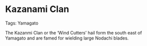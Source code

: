 # Kazanami Clan

Tags: Yamagato

The Kazanmi Clan or the ‘Wind Cutters’ hail form the south east of Yamagato and are famed for wielding large Nodachi blades.